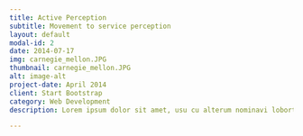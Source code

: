 ```yaml
---
title: Active Perception
subtitle: Movement to service perception
layout: default
modal-id: 2
date: 2014-07-17
img: carnegie_mellon.JPG
thumbnail: carnegie_mellon.JPG
alt: image-alt
project-date: April 2014
client: Start Bootstrap
category: Web Development
description: Lorem ipsum dolor sit amet, usu cu alterum nominavi lobortis. At duo novum diceret. Tantas apeirian vix et, usu sanctus postulant inciderint ut, populo diceret necessitatibus in vim. Cu eum dicam feugiat noluisse.

---
```

